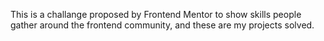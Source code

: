 This is a challange proposed by Frontend Mentor to show skills people gather around the frontend community, and these are my projects solved.
